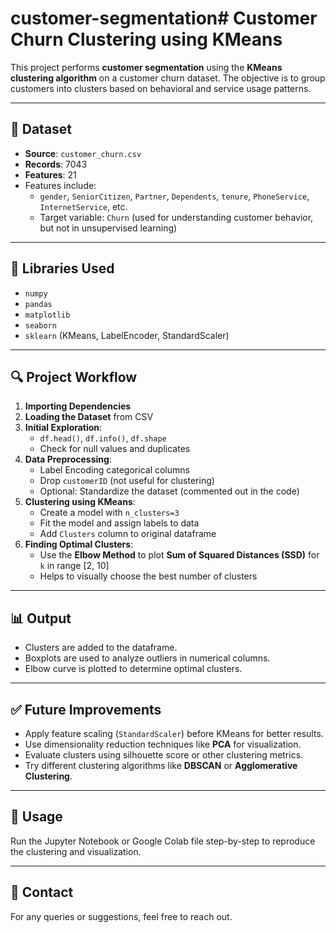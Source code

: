# customer-segmentation# Customer Churn Clustering using KMeans

This project performs **customer segmentation** using the **KMeans clustering algorithm** on a customer churn dataset. The objective is to group customers into clusters based on behavioral and service usage patterns.

---

## 📂 Dataset

- **Source**: `customer_churn.csv`
- **Records**: 7043
- **Features**: 21
- Features include:
  - `gender`, `SeniorCitizen`, `Partner`, `Dependents`, `tenure`, `PhoneService`, `InternetService`, etc.
  - Target variable: `Churn` (used for understanding customer behavior, but not in unsupervised learning)

---

## 🧰 Libraries Used

- `numpy`
- `pandas`
- `matplotlib`
- `seaborn`
- `sklearn` (KMeans, LabelEncoder, StandardScaler)

---

## 🔍 Project Workflow

1. **Importing Dependencies**
2. **Loading the Dataset** from CSV
3. **Initial Exploration**:
   - `df.head()`, `df.info()`, `df.shape`
   - Check for null values and duplicates
4. **Data Preprocessing**:
   - Label Encoding categorical columns
   - Drop `customerID` (not useful for clustering)
   - Optional: Standardize the dataset (commented out in the code)
5. **Clustering using KMeans**:
   - Create a model with `n_clusters=3`
   - Fit the model and assign labels to data
   - Add `Clusters` column to original dataframe
6. **Finding Optimal Clusters**:
   - Use the **Elbow Method** to plot **Sum of Squared Distances (SSD)** for `k` in range [2, 10]
   - Helps to visually choose the best number of clusters

---

## 📊 Output

- Clusters are added to the dataframe.
- Boxplots are used to analyze outliers in numerical columns.
- Elbow curve is plotted to determine optimal clusters.

---

## ✅ Future Improvements

- Apply feature scaling (`StandardScaler`) before KMeans for better results.
- Use dimensionality reduction techniques like **PCA** for visualization.
- Evaluate clusters using silhouette score or other clustering metrics.
- Try different clustering algorithms like **DBSCAN** or **Agglomerative Clustering**.

---

## 📎 Usage

Run the Jupyter Notebook or Google Colab file step-by-step to reproduce the clustering and visualization.

---

## 📧 Contact

For any queries or suggestions, feel free to reach out.

